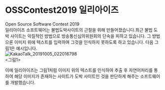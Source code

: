 # OSSContest2019 일리아이즈  
Open Source Software Contest 2019  
일리아이즈 소프트웨어는 불법도박사이트의 근절을 위해 만들어졌습니다.최근 불법 도박 사이트는 악질적인 방법으로 방송통신심의위원회의 단속을 피하고 있습니다. 그 방법으론 이미지 위에 텍스트를 입력하여 그것을 인식하지 못하도록 하고 있습니다. 다음 그림1은 예시입니다.  
![KakaoTalk_20191005_022016798](https://user-images.githubusercontent.com/28249894/66226879-d3c96a00-e716-11e9-827f-c373d9cb9c92.jpg)  
<그림1>
  
이에 일리아이즈는 그림1처럼 이미지 위의 텍스트를 인식하여 추출 후 자연어처리를 통하여 해당 이미지가 존재하는 사이트가 도박 사이트인 것을 판단하게 해주는 소프트웨어를 개발했습니다.  

